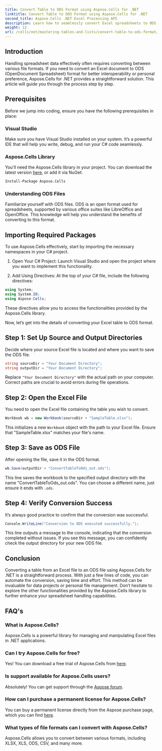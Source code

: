 ```yaml
---
title: Convert Table to ODS Format using Aspose.Cells for .NET
linktitle: Convert Table to ODS Format using Aspose.Cells for .NET
second_title: Aspose.Cells .NET Excel Processing API
description: Learn how to seamlessly convert Excel spreadsheets to ODS format with Aspose.Cells for .NET. This step-by-step guide.
weight: 12
url: /cells/net/mastering-tables-and-lists/convert-table-to-ods-format/
---
```

## Introduction

Handling spreadsheet data effectively often requires converting between various file formats. If you need to convert an Excel document to ODS (OpenDocument Spreadsheet) format for better interoperability or personal preference, Aspose.Cells for .NET provides a straightforward solution. This article will guide you through the process step by step.

## Prerequisites

Before we jump into coding, ensure you have the following prerequisites in place:

### Visual Studio

Make sure you have Visual Studio installed on your system. It’s a powerful IDE that will help you write, debug, and run your C# code seamlessly.

### Aspose.Cells Library

You'll need the Aspose.Cells library in your project. You can download the latest version [here](https://releases.aspose.com/cells/net/), or add it via NuGet:

```bash
Install-Package Aspose.Cells
```

### Understanding ODS Files

Familiarize yourself with ODS files. ODS is an open format used for spreadsheets, supported by various office suites like LibreOffice and OpenOffice. This knowledge will help you understand the benefits of converting to this format.

## Importing Required Packages

To use Aspose.Cells effectively, start by importing the necessary namespaces in your C# project.

1. Open Your C# Project: Launch Visual Studio and open the project where you want to implement this functionality.

2. Add Using Directives: At the top of your C# file, include the following directives:

```csharp
using System;
using System.IO;
using Aspose.Cells;
```

These directives allow you to access the functionalities provided by the Aspose.Cells library.

Now, let’s get into the details of converting your Excel table to ODS format.

## Step 1: Set Up Source and Output Directories

Decide where your source Excel file is located and where you want to save the ODS file.

```csharp
string sourceDir = "Your Document Directory";
string outputDir = "Your Document Directory";
```

Replace `"Your Document Directory"` with the actual path on your computer. Correct paths are crucial to avoid errors during file operations.

## Step 2: Open the Excel File

You need to open the Excel file containing the table you wish to convert.

```csharp
Workbook wb = new Workbook(sourceDir + "SampleTable.xlsx");
```

This initializes a new `Workbook` object with the path to your Excel file. Ensure that "SampleTable.xlsx" matches your file's name.

## Step 3: Save as ODS File

After opening the file, save it in the ODS format.

```csharp
wb.Save(outputDir + "ConvertTableToOds_out.ods");
```

This line saves the workbook to the specified output directory with the name "ConvertTableToOds_out.ods". You can choose a different name, just ensure it ends with `.ods`.

## Step 4: Verify Conversion Success

It’s always good practice to confirm that the conversion was successful.

```csharp
Console.WriteLine("Conversion to ODS executed successfully.");
```

This line outputs a message to the console, indicating that the conversion completed without issues. If you see this message, you can confidently check the output directory for your new ODS file.

## Conclusion

Converting a table from an Excel file to an ODS file using Aspose.Cells for .NET is a straightforward process. With just a few lines of code, you can automate the conversion, saving time and effort. This method can be invaluable for data projects or personal file management. Don’t hesitate to explore the other functionalities provided by the Aspose.Cells library to further enhance your spreadsheet handling capabilities.

## FAQ's

### What is Aspose.Cells?

Aspose.Cells is a powerful library for managing and manipulating Excel files in .NET applications.

### Can I try Aspose.Cells for free?

Yes! You can download a free trial of Aspose.Cells from [here](https://releases.aspose.com/cells/net/).

### Is support available for Aspose.Cells users?

Absolutely! You can get support through the [Aspose forum](https://forum.aspose.com/c/cells/9).

### How can I purchase a permanent license for Aspose.Cells?

You can buy a permanent license directly from the Aspose purchase page, which you can find [here](https://purchase.aspose.com/buy).

### What types of file formats can I convert with Aspose.Cells?

Aspose.Cells allows you to convert between various formats, including XLSX, XLS, ODS, CSV, and many more.
